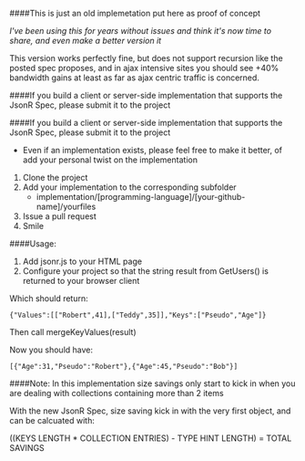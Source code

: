 ####This is just an old implemetation put here as proof of concept

*I've been using this for years without issues and think it's now time to share, and even make a better version it*

This version works perfectly fine, but does not support recursion like the posted spec proposes, and in ajax intensive sites you should see +40% bandwidth gains at least as far as ajax centric traffic is concerned.

####If you build a client or server-side implementation that supports the JsonR Spec, please submit it to the project

####If you build a client or server-side implementation that supports the JsonR Spec, please submit it to the project
 * Even if an implementation exists, please feel free to make it better, of add your personal twist on the implementation

1. Clone the project
2. Add your implementation to the corresponding subfolder
   * implementation/[programming-language]/[your-github-name]/yourfiles
3. Issue a pull request
4. Smile

####Usage:

1. Add jsonr.js to your HTML page
2. Configure your project so that the string result from GetUsers() is returned to your browser client

Which should return:

    {"Values":[["Robert",41],["Teddy",35]],"Keys":["Pseudo","Age"]}


Then call mergeKeyValues(result)

Now you should have:

    [{"Age":31,"Pseudo":"Robert"},{"Age":45,"Pseudo":"Bob"}]


####Note:
In this implementation size savings only start to kick in when you are dealing with collections containing more than 2 items

With the new JsonR Spec, size saving kick in with the very first object, and can be calcuated with:

((KEYS LENGTH * COLLECTION ENTRIES) - TYPE HINT LENGTH) = TOTAL SAVINGS

